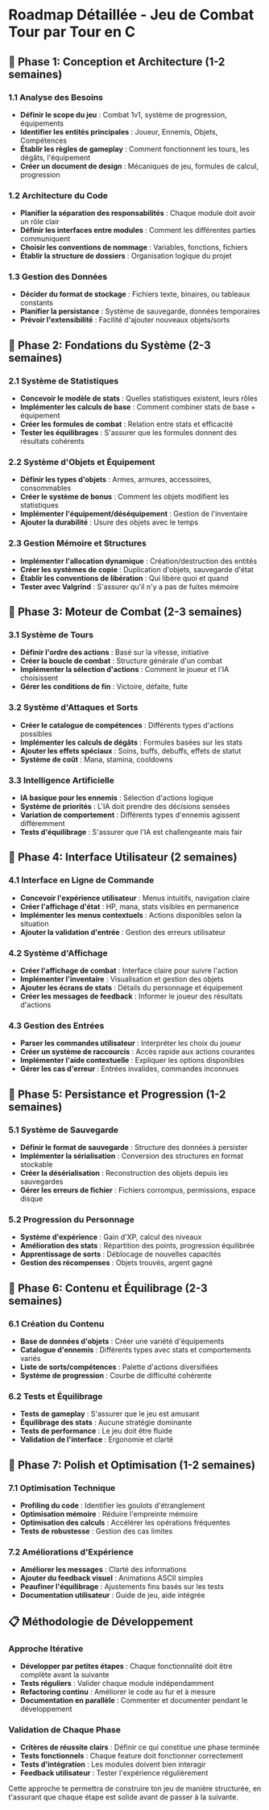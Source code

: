 # Roadmap Détaillée - Jeu de Combat Tour par Tour en C

## 🎯 **Phase 1: Conception et Architecture (1-2 semaines)**

### 1.1 Analyse des Besoins
- **Définir le scope du jeu** : Combat 1v1, système de progression, équipements
- **Identifier les entités principales** : Joueur, Ennemis, Objets, Compétences
- **Établir les règles de gameplay** : Comment fonctionnent les tours, les dégâts, l'équipement
- **Créer un document de design** : Mécaniques de jeu, formules de calcul, progression

### 1.2 Architecture du Code
- **Planifier la séparation des responsabilités** : Chaque module doit avoir un rôle clair
- **Définir les interfaces entre modules** : Comment les différentes parties communiquent
- **Choisir les conventions de nommage** : Variables, fonctions, fichiers
- **Établir la structure de dossiers** : Organisation logique du projet

### 1.3 Gestion des Données
- **Décider du format de stockage** : Fichiers texte, binaires, ou tableaux constants
- **Planifier la persistance** : Système de sauvegarde, données temporaires
- **Prévoir l'extensibilité** : Facilité d'ajouter nouveaux objets/sorts

## 🎯 **Phase 2: Fondations du Système (2-3 semaines)**

### 2.1 Système de Statistiques
- **Concevoir le modèle de stats** : Quelles statistiques existent, leurs rôles
- **Implémenter les calculs de base** : Comment combiner stats de base + équipement
- **Créer les formules de combat** : Relation entre stats et efficacité
- **Tester les équilibrages** : S'assurer que les formules donnent des résultats cohérents

### 2.2 Système d'Objets et Équipement
- **Définir les types d'objets** : Armes, armures, accessoires, consommables
- **Créer le système de bonus** : Comment les objets modifient les statistiques
- **Implémenter l'équipement/déséquipement** : Gestion de l'inventaire
- **Ajouter la durabilité** : Usure des objets avec le temps

### 2.3 Gestion Mémoire et Structures
- **Implémenter l'allocation dynamique** : Création/destruction des entités
- **Créer les systèmes de copie** : Duplication d'objets, sauvegarde d'état
- **Établir les conventions de libération** : Qui libère quoi et quand
- **Tester avec Valgrind** : S'assurer qu'il n'y a pas de fuites mémoire

## 🎯 **Phase 3: Moteur de Combat (2-3 semaines)**

### 3.1 Système de Tours
- **Définir l'ordre des actions** : Basé sur la vitesse, initiative
- **Créer la boucle de combat** : Structure générale d'un combat
- **Implémenter la sélection d'actions** : Comment le joueur et l'IA choisissent
- **Gérer les conditions de fin** : Victoire, défaite, fuite

### 3.2 Système d'Attaques et Sorts
- **Créer le catalogue de compétences** : Différents types d'actions possibles
- **Implémenter les calculs de dégâts** : Formules basées sur les stats
- **Ajouter les effets spéciaux** : Soins, buffs, debuffs, effets de statut
- **Système de coût** : Mana, stamina, cooldowns

### 3.3 Intelligence Artificielle
- **IA basique pour les ennemis** : Sélection d'actions logique
- **Système de priorités** : L'IA doit prendre des décisions sensées
- **Variation de comportement** : Différents types d'ennemis agissent différemment
- **Tests d'équilibrage** : S'assurer que l'IA est challengeante mais fair

## 🎯 **Phase 4: Interface Utilisateur (2 semaines)**

### 4.1 Interface en Ligne de Commande
- **Concevoir l'expérience utilisateur** : Menus intuitifs, navigation claire
- **Créer l'affichage d'état** : HP, mana, stats visibles en permanence
- **Implémenter les menus contextuels** : Actions disponibles selon la situation
- **Ajouter la validation d'entrée** : Gestion des erreurs utilisateur

### 4.2 Système d'Affichage
- **Créer l'affichage de combat** : Interface claire pour suivre l'action
- **Implémenter l'inventaire** : Visualisation et gestion des objets
- **Ajouter les écrans de stats** : Détails du personnage et équipement
- **Créer les messages de feedback** : Informer le joueur des résultats d'actions

### 4.3 Gestion des Entrées
- **Parser les commandes utilisateur** : Interpréter les choix du joueur
- **Créer un système de raccourcis** : Accès rapide aux actions courantes
- **Implémenter l'aide contextuelle** : Expliquer les options disponibles
- **Gérer les cas d'erreur** : Entrées invalides, commandes inconnues

## 🎯 **Phase 5: Persistance et Progression (1-2 semaines)**

### 5.1 Système de Sauvegarde
- **Définir le format de sauvegarde** : Structure des données à persister
- **Implémenter la sérialisation** : Conversion des structures en format stockable
- **Créer la désérialisation** : Reconstruction des objets depuis les sauvegardes
- **Gérer les erreurs de fichier** : Fichiers corrompus, permissions, espace disque

### 5.2 Progression du Personnage
- **Système d'expérience** : Gain d'XP, calcul des niveaux
- **Amélioration des stats** : Répartition des points, progression équilibrée
- **Apprentissage de sorts** : Déblocage de nouvelles capacités
- **Gestion des récompenses** : Objets trouvés, argent gagné

## 🎯 **Phase 6: Contenu et Équilibrage (2-3 semaines)**

### 6.1 Création du Contenu
- **Base de données d'objets** : Créer une variété d'équipements
- **Catalogue d'ennemis** : Différents types avec stats et comportements variés
- **Liste de sorts/compétences** : Palette d'actions diversifiées
- **Système de progression** : Courbe de difficulté cohérente

### 6.2 Tests et Équilibrage
- **Tests de gameplay** : S'assurer que le jeu est amusant
- **Équilibrage des stats** : Aucune stratégie dominante
- **Tests de performance** : Le jeu doit être fluide
- **Validation de l'interface** : Ergonomie et clarté

## 🎯 **Phase 7: Polish et Optimisation (1-2 semaines)**

### 7.1 Optimisation Technique
- **Profiling du code** : Identifier les goulots d'étranglement
- **Optimisation mémoire** : Réduire l'empreinte mémoire
- **Optimisation des calculs** : Accélérer les opérations fréquentes
- **Tests de robustesse** : Gestion des cas limites

### 7.2 Améliorations d'Expérience
- **Améliorer les messages** : Clarté des informations
- **Ajouter du feedback visuel** : Animations ASCII simples
- **Peaufiner l'équilibrage** : Ajustements fins basés sur les tests
- **Documentation utilisateur** : Guide de jeu, aide intégrée

## 📋 **Méthodologie de Développement**

### Approche Itérative
- **Développer par petites étapes** : Chaque fonctionnalité doit être complète avant la suivante
- **Tests réguliers** : Valider chaque module indépendamment
- **Refactoring continu** : Améliorer le code au fur et à mesure
- **Documentation en parallèle** : Commenter et documenter pendant le développement

### Validation de Chaque Phase
- **Critères de réussite clairs** : Définir ce qui constitue une phase terminée
- **Tests fonctionnels** : Chaque feature doit fonctionner correctement
- **Tests d'intégration** : Les modules doivent bien interagir
- **Feedback utilisateur** : Tester l'expérience régulièrement

Cette approche te permettra de construire ton jeu de manière structurée, en t'assurant que chaque étape est solide avant de passer à la suivante.
